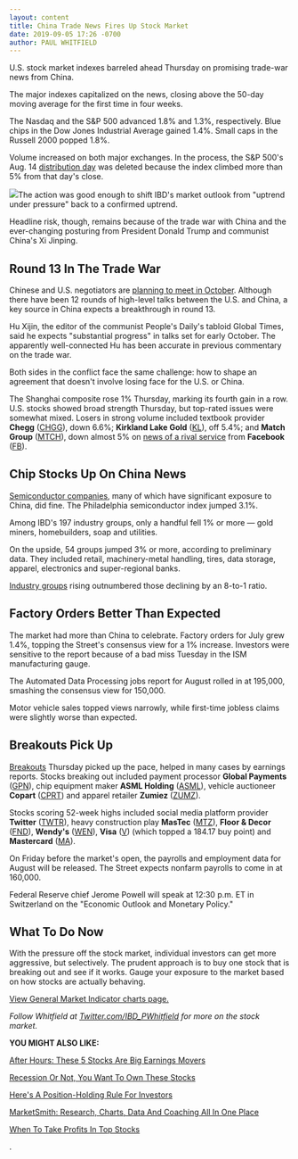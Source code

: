 ```yaml
---
layout: content
title: China Trade News Fires Up Stock Market
date: 2019-09-05 17:26 -0700
author: PAUL WHITFIELD
---
```






U.S. stock market indexes barreled ahead Thursday on promising trade-war news from China.




The major indexes capitalized on the news, closing above the 50-day moving average for the first time in four weeks.


The Nasdaq and the S&P 500 advanced 1.8% and 1.3%, respectively. Blue chips in the Dow Jones Industrial Average gained 1.4%. Small caps in the Russell 2000 popped 1.8%.


Volume increased on both major exchanges. In the process, the S&P 500's Aug. 14 [distribution day](https://www.investors.com/how-to-invest/investors-corner/how-to-spot-stock-market-tops-track-the-distribution-days/) was deleted because the index climbed more than 5% from that day's close.


![](https://www.investors.com/wp-content/uploads/2019/09/MP090519-215x300.jpg)The action was good enough to shift IBD's market outlook from "uptrend under pressure" back to a confirmed uptrend.


Headline risk, though, remains because of the trade war with China and the ever-changing posturing from President Donald Trump and communist China's Xi Jinping.


Round 13 In The Trade War
-------------------------


Chinese and U.S. negotiators are [planning to meet in October](https://www.investors.com/news/economy/china-trade-talks-boost-dow-jones-maybe-last-chance-for-deal/). Although there have been 12 rounds of high-level talks between the U.S. and China, a key source in China expects a breakthrough in round 13.


Hu Xijin, the editor of the communist People's Daily's tabloid Global Times, said he expects "substantial progress" in talks set for early October. The apparently well-connected Hu has been accurate in previous commentary on the trade war.


Both sides in the conflict face the same challenge: how to shape an agreement that doesn't involve losing face for the U.S. or China.


The Shanghai composite rose 1% Thursday, marking its fourth gain in a row. U.S. stocks showed broad strength Thursday, but top-rated issues were somewhat mixed. Losers in strong volume included textbook provider **Chegg** ([CHGG](https://research.investors.com/quote.aspx?symbol=CHGG)), down 6.6%; **Kirkland Lake Gold** ([KL](https://research.investors.com/quote.aspx?symbol=KL)), off 5.4%; and **Match Group** ([MTCH](https://research.investors.com/quote.aspx?symbol=MTCH)), down almost 5% on [news of a rival service](https://www.investors.com/news/technology/match-stock-facebook-dating-expansion-us/) from **Facebook** ([FB](https://research.investors.com/quote.aspx?symbol=FB)).


Chip Stocks Up On China News
----------------------------


[Semiconductor companies](https://www.investors.com/etfs-and-funds/etf-leaders/semiconductor-stocks-rally-etfs-close-to-buy-points/), many of which have significant exposure to China, did fine. The Philadelphia semiconductor index jumped 3.1%.


Among IBD's 197 industry groups, only a handful fell 1% or more — gold miners, homebuilders, soap and utilities.


On the upside, 54 groups jumped 3% or more, according to preliminary data. They included retail, machinery-metal handling, tires, data storage, apparel, electronics and super-regional banks.


[Industry groups](https://www.investors.com/how-to-invest/investors-corner/top-industry-groups-beget-top-stocks/) rising outnumbered those declining by an 8-to-1 ratio.


Factory Orders Better Than Expected
-----------------------------------


The market had more than China to celebrate. Factory orders for July grew 1.4%, topping the Street's consensus view for a 1% increase. Investors were sensitive to the report because of a bad miss Tuesday in the ISM manufacturing gauge.


The Automated Data Processing jobs report for August rolled in at 195,000, smashing the consensus view for 150,000.


Motor vehicle sales topped views narrowly, while first-time jobless claims were slightly worse than expected.


Breakouts Pick Up
-----------------


[Breakouts](https://www.investors.com/how-to-invest/investors-corner/what-is-stock-breakout/) Thursday picked up the pace, helped in many cases by earnings reports. Stocks breaking out included payment processor **Global Payments** ([GPN](https://research.investors.com/quote.aspx?symbol=GPN)), chip equipment maker **ASML Holding** ([ASML](https://research.investors.com/quote.aspx?symbol=ASML)), vehicle auctioneer **Copart** ([CPRT](https://research.investors.com/quote.aspx?symbol=CPRT)) and apparel retailer **Zumiez** ([ZUMZ](https://research.investors.com/quote.aspx?symbol=ZUMZ)).


Stocks scoring 52-week highs included social media platform provider **Twitter** ([TWTR](https://research.investors.com/quote.aspx?symbol=TWTR)), heavy construction play **MasTec** ([MTZ](https://research.investors.com/quote.aspx?symbol=MTZ)), **Floor & Decor** ([FND](https://research.investors.com/quote.aspx?symbol=FND)), **Wendy's** ([WEN](https://research.investors.com/quote.aspx?symbol=WEN)), **Visa** ([V](https://research.investors.com/quote.aspx?symbol=V)) (which topped a 184.17 buy point) and **Mastercard** ([MA](https://research.investors.com/quote.aspx?symbol=MA)).



On Friday before the market's open, the payrolls and employment data for August will be released. The Street expects nonfarm payrolls to come in at 160,000.


Federal Reserve chief Jerome Powell will speak at 12:30 p.m. ET in Switzerland on the "Economic Outlook and Monetary Policy."


What To Do Now
--------------


With the pressure off the stock market, individual investors can get more aggressive, but selectively. The prudent approach is to buy one stock that is breaking out and see if it works. Gauge your exposure to the market based on how stocks are actually behaving.


[View General Market Indicator charts page.](https://www.investors.com/wp-content/uploads/2019/09/IBD0509152454GMI2.pdf)


*Follow Whitfield at [Twitter.com/IBD\_PWhitfield](https://twitter.com/IBD_PWhitfield) for more on the stock market.*


**YOU MIGHT ALSO LIKE:**


[After Hours: These 5 Stocks Are Big Earnings Movers](https://www.investors.com/market-trend/stock-market-today/dow-jones-futures-stock-market-video-lululemon-crowdstrike-zoom-video/)


[Recession Or Not, You Want To Own These Stocks](https://www.investors.com/etfs-and-funds/sectors/sp-500-stocks-profit-from-consumers-no-matter-what/)


[Here's A Position-Holding Rule For Investors](https://www.investors.com/how-to-invest/investors-corner/big-winner-stock-ground-floor-ipo/)


[MarketSmith: Research, Charts, Data And Coaching All In One Place](https://www.investors.com/product/marketsmith/)


[When To Take Profits In Top Stocks](https://www.investors.com/how-to-invest/investors-corner/sell-and-take-profits-or-hold-here-are-several-guidelines-to-follow/)


.




